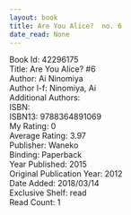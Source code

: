 ```yaml
---
layout: book
title: Are You Alice?  no. 6
date_read: None
---
```


Book Id: 42296175<br />
Title: Are You Alice? #6<br />
Author: Ai Ninomiya<br />
Author l-f: Ninomiya, Ai<br />
Additional Authors: <br />
ISBN: <br />
ISBN13: 9788364891069<br />
My Rating: 0<br />
Average Rating: 3.97<br />
Publisher: Waneko<br />
Binding: Paperback<br />
Year Published: 2015<br />
Original Publication Year: 2012<br />
Date Added: 2018/03/14<br />
Exclusive Shelf: read<br />
Read Count: 1<br />


